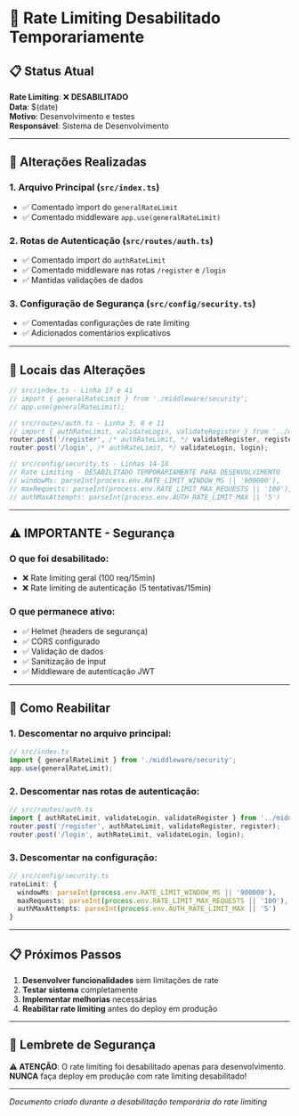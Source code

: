 # 🚫 Rate Limiting Desabilitado Temporariamente

## 📋 **Status Atual**

**Rate Limiting**: ❌ **DESABILITADO**  
**Data**: $(date)  
**Motivo**: Desenvolvimento e testes  
**Responsável**: Sistema de Desenvolvimento  

---

## 🔧 **Alterações Realizadas**

### 1. **Arquivo Principal** (`src/index.ts`)
- ✅ Comentado import do `generalRateLimit`
- ✅ Comentado middleware `app.use(generalRateLimit)`

### 2. **Rotas de Autenticação** (`src/routes/auth.ts`)
- ✅ Comentado import do `authRateLimit`
- ✅ Comentado middleware nas rotas `/register` e `/login`
- ✅ Mantidas validações de dados

### 3. **Configuração de Segurança** (`src/config/security.ts`)
- ✅ Comentadas configurações de rate limiting
- ✅ Adicionados comentários explicativos

---

## 📍 **Locais das Alterações**

```typescript
// src/index.ts - Linha 17 e 41
// import { generalRateLimit } from './middleware/security';
// app.use(generalRateLimit);

// src/routes/auth.ts - Linha 3, 8 e 11
// import { authRateLimit, validateLogin, validateRegister } from '../middleware/security';
router.post('/register', /* authRateLimit, */ validateRegister, register);
router.post('/login', /* authRateLimit, */ validateLogin, login);

// src/config/security.ts - Linhas 14-18
// Rate Limiting - DESABILITADO TEMPORARIAMENTE PARA DESENVOLVIMENTO
// windowMs: parseInt(process.env.RATE_LIMIT_WINDOW_MS || '900000'),
// maxRequests: parseInt(process.env.RATE_LIMIT_MAX_REQUESTS || '100'),
// authMaxAttempts: parseInt(process.env.AUTH_RATE_LIMIT_MAX || '5')
```

---

## ⚠️ **IMPORTANTE - Segurança**

### **O que foi desabilitado:**
- ❌ Rate limiting geral (100 req/15min)
- ❌ Rate limiting de autenticação (5 tentativas/15min)

### **O que permanece ativo:**
- ✅ Helmet (headers de segurança)
- ✅ CORS configurado
- ✅ Validação de dados
- ✅ Sanitização de input
- ✅ Middleware de autenticação JWT

---

## 🔄 **Como Reabilitar**

### **1. Descomentar no arquivo principal:**
```typescript
// src/index.ts
import { generalRateLimit } from './middleware/security';
app.use(generalRateLimit);
```

### **2. Descomentar nas rotas de autenticação:**
```typescript
// src/routes/auth.ts
import { authRateLimit, validateLogin, validateRegister } from '../middleware/security';
router.post('/register', authRateLimit, validateRegister, register);
router.post('/login', authRateLimit, validateLogin, login);
```

### **3. Descomentar na configuração:**
```typescript
// src/config/security.ts
rateLimit: {
  windowMs: parseInt(process.env.RATE_LIMIT_WINDOW_MS || '900000'),
  maxRequests: parseInt(process.env.RATE_LIMIT_MAX_REQUESTS || '100'),
  authMaxAttempts: parseInt(process.env.AUTH_RATE_LIMIT_MAX || '5')
}
```

---

## 📋 **Próximos Passos**

1. **Desenvolver funcionalidades** sem limitações de rate
2. **Testar sistema** completamente
3. **Implementar melhorias** necessárias
4. **Reabilitar rate limiting** antes do deploy em produção

---

## 🎯 **Lembrete de Segurança**

**⚠️ ATENÇÃO**: O rate limiting foi desabilitado apenas para desenvolvimento.  
**NUNCA** faça deploy em produção com rate limiting desabilitado!

---
*Documento criado durante a desabilitação temporária do rate limiting*
